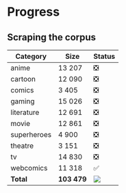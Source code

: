 # Progress

## Scraping the corpus

| Category | Size | Status |
| --- | --- | --- |
| anime | 13 207 | :negative_squared_cross_mark: |
| cartoon | 12 090 | :negative_squared_cross_mark: |
| comics | 3 405 | :negative_squared_cross_mark: |
| gaming | 15 026 | :negative_squared_cross_mark: |
| literature | 12 691 | :negative_squared_cross_mark: |
| movie | 12 861 | :negative_squared_cross_mark: |
| superheroes | 4 900 | :negative_squared_cross_mark: |
| theatre | 3 151 | :negative_squared_cross_mark: |
| tv | 14 830 | :negative_squared_cross_mark: |
| webcomics | 11 318 | :white_check_mark: |
| **Total** | **103 479** | ![](https://geps.dev/progress/11?dangerColor=9c004b) |
